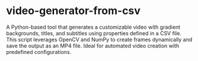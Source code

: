 # video-generator-from-csv
A Python-based tool that generates a customizable video with gradient backgrounds, titles, and subtitles using properties defined in a CSV file. This script leverages OpenCV and NumPy to create frames dynamically and save the output as an MP4 file. Ideal for automated video creation with predefined configurations.
